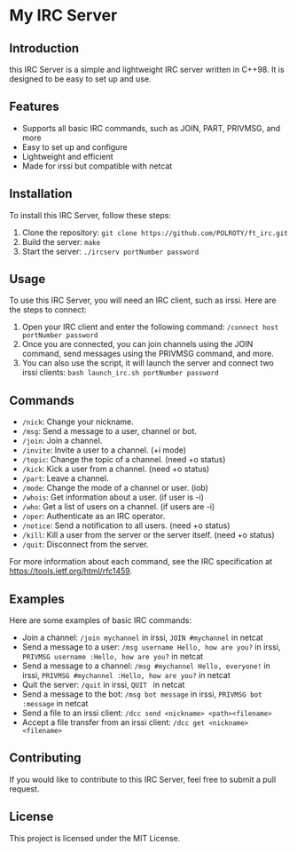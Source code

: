 # My IRC Server

## Introduction
this IRC Server is a simple and lightweight IRC server written in C++98. It is designed to be easy to set up and use.

## Features
- Supports all basic IRC commands, such as JOIN, PART, PRIVMSG, and more
- Easy to set up and configure
- Lightweight and efficient
- Made for irssi but compatible with netcat

## Installation
To install this IRC Server, follow these steps:

1. Clone the repository: `git clone https://github.com/POLROTY/ft_irc.git`
2. Build the server: `make`
3. Start the server: `./ircserv portNumber password`

## Usage
To use this IRC Server, you will need an IRC client, such as irssi. Here are the steps to connect:

1. Open your IRC client and enter the following command: `/connect host portNumber password`
2. Once you are connected, you can join channels using the JOIN command, send messages using the PRIVMSG command, and more.
3. You can also use the script, it will launch the server and connect two irssi clients: `bash launch_irc.sh portNumber password`

## Commands

- `/nick`: Change your nickname.
- `/msg`: Send a message to a user, channel or bot.
- `/join`: Join a channel.
- `/invite`: Invite a user to a channel. (+i mode)
- `/topic`: Change the topic of a channel. (need +o status)
- `/kick`: Kick a user from a channel. (need +o status)
- `/part`: Leave a channel.
- `/mode`: Change the mode of a channel or user. (iob)
- `/whois`: Get information about a user. (if user is -i)
- `/who`: Get a list of users on a channel. (if users are -i)
- `/oper`: Authenticate as an IRC operator.
- `/notice`: Send a notification to all users. (need +o status)
- `/kill`: Kill a user from the server or the server itself. (need +o status)
- `/quit`: Disconnect from the server.

For more information about each command, see the IRC specification at https://tools.ietf.org/html/rfc1459.

## Examples
Here are some examples of basic IRC commands:

- Join a channel: `/join mychannel` in irssi, `JOIN #mychannel` in netcat
- Send a message to a user: `/msg username Hello, how are you?` in irssi, `PRIVMSG username :Hello, how are you?` in netcat
- Send a message to a channel: `/msg #mychannel Hello, everyone!` in irssi, `PRIVMSG #mychannel :Hello, how are you?` in netcat
- Quit the server: `/quit` in irssi, `QUIT ` in netcat
- Send a message to the bot: `/msg bot message` in irssi, `PRIVMSG bot :message` in netcat
- Send a file to an irssi client: `/dcc send <nickname> <path><filename>`
- Accept a file transfer from an irssi client: `/dcc get <nickname> <filename>`


## Contributing
If you would like to contribute to this IRC Server, feel free to submit a pull request.

## License
This project is licensed under the MIT License.
